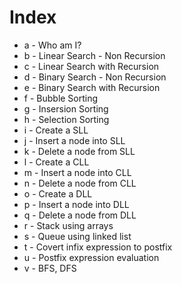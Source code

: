# Index

+ a - Who am I?
+ b - Linear Search - Non Recursion
+ c - Linear Search with Recursion
+ d - Binary Search - Non Recursion
+ e - Binary Search with Recursion
+ f - Bubble Sorting
+ g - Insersion Sorting
+ h - Selection Sorting
+ i - Create a SLL
+ j - Insert a node into SLL
+ k - Delete a node from SLL
+ l - Create a CLL
+ m - Insert a node into CLL
+ n - Delete a node from CLL
+ o - Create a DLL
+ p - Insert a node into DLL
+ q - Delete a node from DLL
+ r - Stack using arrays
+ s - Queue using linked list
+ t - Covert infix expression to postfix
+ u - Postfix expression evaluation
+ v - BFS, DFS